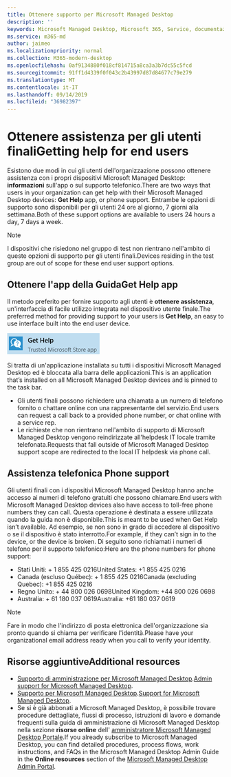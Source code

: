 ```yaml
---
title: Ottenere supporto per Microsoft Managed Desktop
description: ''
keywords: Microsoft Managed Desktop, Microsoft 365, Service, documentazione
ms.service: m365-md
author: jaimeo
ms.localizationpriority: normal
ms.collection: M365-modern-desktop
ms.openlocfilehash: 0af9134880f018cf814715a8ca3a3b7dc55c5fcd
ms.sourcegitcommit: 91ff1d4339f0f043c2b43997d87d84677c79e279
ms.translationtype: MT
ms.contentlocale: it-IT
ms.lasthandoff: 09/14/2019
ms.locfileid: "36982397"
---
```

# <a name="getting-help-for-end-users"></a><span data-ttu-id="48d25-103">Ottenere assistenza per gli utenti finali</span><span class="sxs-lookup"><span data-stu-id="48d25-103">Getting help for end users</span></span>

<span data-ttu-id="48d25-104">Esistono due modi in cui gli utenti dell'organizzazione possono ottenere assistenza con i propri dispositivi Microsoft Managed Desktop: **informazioni** sull'app o sul supporto telefonico.</span><span class="sxs-lookup"><span data-stu-id="48d25-104">There are two ways that users in your organization can get help with their Microsoft Managed Desktop devices: **Get Help** app, or phone support.</span></span> <span data-ttu-id="48d25-105">Entrambe le opzioni di supporto sono disponibili per gli utenti 24 ore al giorno, 7 giorni alla settimana.</span><span class="sxs-lookup"><span data-stu-id="48d25-105">Both of these support options are available to users 24 hours a day, 7 days a week.</span></span> 
>[!NOTE]
><span data-ttu-id="48d25-106">I dispositivi che risiedono nel gruppo di test non rientrano nell'ambito di queste opzioni di supporto per gli utenti finali.</span><span class="sxs-lookup"><span data-stu-id="48d25-106">Devices residing in the test group are out of scope for these end user support options.</span></span> 

## <a name="get-help-app"></a><span data-ttu-id="48d25-107">Ottenere l'app della Guida</span><span class="sxs-lookup"><span data-stu-id="48d25-107">Get Help app</span></span>

<span data-ttu-id="48d25-108">Il metodo preferito per fornire supporto agli utenti è **ottenere assistenza**, un'interfaccia di facile utilizzo integrata nel dispositivo utente finale.</span><span class="sxs-lookup"><span data-stu-id="48d25-108">The preferred method for providing support to your users is **Get Help**, an easy to use interface built into the end user device.</span></span>  

![Ottenere assistenza](images/get-help.png)

<span data-ttu-id="48d25-110">Si tratta di un'applicazione installata su tutti i dispositivi Microsoft Managed Desktop ed è bloccata alla barra delle applicazioni.</span><span class="sxs-lookup"><span data-stu-id="48d25-110">This is an application that’s installed on all Microsoft Managed Desktop devices and is pinned to the task bar.</span></span> 

- <span data-ttu-id="48d25-111">Gli utenti finali possono richiedere una chiamata a un numero di telefono fornito o chattare online con una rappresentante del servizio.</span><span class="sxs-lookup"><span data-stu-id="48d25-111">End users can request a call back to a provided phone number, or chat online with a service rep.</span></span>
- <span data-ttu-id="48d25-112">Le richieste che non rientrano nell'ambito di supporto di Microsoft Managed Desktop vengono reindirizzate all'helpdesk IT locale tramite telefonata.</span><span class="sxs-lookup"><span data-stu-id="48d25-112">Requests that fall outside of Microsoft Managed Desktop support scope are redirected to the local IT helpdesk via phone call.</span></span>  

## <a name="phone-support"></a><span data-ttu-id="48d25-113">Assistenza telefonica </span><span class="sxs-lookup"><span data-stu-id="48d25-113">Phone support</span></span>

<span data-ttu-id="48d25-114">Gli utenti finali con i dispositivi Microsoft Managed Desktop hanno anche accesso ai numeri di telefono gratuiti che possono chiamare.</span><span class="sxs-lookup"><span data-stu-id="48d25-114">End users with Microsoft Managed Desktop devices also have access to toll-free phone numbers they can call.</span></span> <span data-ttu-id="48d25-115">Questa operazione è destinata a essere utilizzata quando la guida non è disponibile.</span><span class="sxs-lookup"><span data-stu-id="48d25-115">This is meant to be used when Get Help isn’t available.</span></span> <span data-ttu-id="48d25-116">Ad esempio, se non sono in grado di accedere al dispositivo o se il dispositivo è stato interrotto.</span><span class="sxs-lookup"><span data-stu-id="48d25-116">For example, if they can’t sign in to the device, or the device is broken.</span></span> <span data-ttu-id="48d25-117">Di seguito sono richiamati i numeri di telefono per il supporto telefonico:</span><span class="sxs-lookup"><span data-stu-id="48d25-117">Here are the phone numbers for phone support:</span></span>

- <span data-ttu-id="48d25-118">Stati Uniti: + 1 855 425 0216</span><span class="sxs-lookup"><span data-stu-id="48d25-118">United States: +1 855 425 0216</span></span>
- <span data-ttu-id="48d25-119">Canada (escluso Québec): + 1 855 425 0216</span><span class="sxs-lookup"><span data-stu-id="48d25-119">Canada (excluding Quebec): +1 855 425 0216</span></span>
- <span data-ttu-id="48d25-120">Regno Unito: + 44 800 026 0698</span><span class="sxs-lookup"><span data-stu-id="48d25-120">United Kingdom: +44 800 026 0698</span></span>
- <span data-ttu-id="48d25-121">Australia: + 61 180 037 0619</span><span class="sxs-lookup"><span data-stu-id="48d25-121">Australia: +61 180 037 0619</span></span>

>[!NOTE]
><span data-ttu-id="48d25-122">Fare in modo che l'indirizzo di posta elettronica dell'organizzazione sia pronto quando si chiama per verificare l'identità.</span><span class="sxs-lookup"><span data-stu-id="48d25-122">Please have your organizational email address ready when you call to verify your identity.</span></span> 

## <a name="additional-resources"></a><span data-ttu-id="48d25-123">Risorse aggiuntive</span><span class="sxs-lookup"><span data-stu-id="48d25-123">Additional resources</span></span>
- <span data-ttu-id="48d25-124">[Supporto di amministrazione per Microsoft Managed Desktop](admin-support.md).</span><span class="sxs-lookup"><span data-stu-id="48d25-124">[Admin support for Microsoft Managed Desktop](admin-support.md).</span></span> 
- <span data-ttu-id="48d25-125">[Supporto per Microsoft Managed Desktop](../service-description/support.md).</span><span class="sxs-lookup"><span data-stu-id="48d25-125">[Support for Microsoft Managed Desktop](../service-description/support.md).</span></span>
- <span data-ttu-id="48d25-126">Se si è già abbonati a Microsoft Managed Desktop, è possibile trovare procedure dettagliate, flussi di processo, istruzioni di lavoro e domande frequenti sulla guida di amministrazione di Microsoft Managed Desktop nella sezione **risorse online** dell' [amministratore Microsoft Managed Desktop Portale](https://aka.ms/mwaasportal).</span><span class="sxs-lookup"><span data-stu-id="48d25-126">If you already subscribe to Microsoft Managed Desktop, you can find detailed procedures, process flows, work instructions, and FAQs in the Microsoft Managed Desktop Admin Guide in the **Online resources** section of the [Microsoft Managed Desktop Admin Portal](https://aka.ms/mwaasportal).</span></span>
